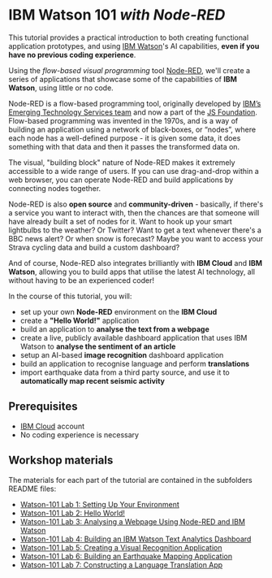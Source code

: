 # **IBM Watson 101** _with Node-RED_
This tutorial provides a practical introduction to both creating functional application prototypes, and using [IBM Watson](https://www.ibm.com/watson)'s AI capabilities, **even if you have no previous coding experience**.

Using the _flow-based visual programming_ tool [Node-RED](https://nodered.org/), we'll create a series of applications that showcase some of the capabilities of **IBM Watson**, using little or no code.

Node-RED is a flow-based programming tool, originally developed by [IBM’s Emerging Technology Services team](https://emerging-technology.co.uk/) and now a part of the [JS Foundation](https://js.foundation/). Flow-based programming was invented in the 1970s, and is a way of building an application using a network of black-boxes, or “nodes”, where each node has a well-defined purpose - it is given some data, it does something with that data and then it passes the transformed data on.

The visual, "building block" nature of Node-RED makes it extremely accessible to a wide range of users. If you can use drag-and-drop within a web browser, you can operate Node-RED and build applications by connecting nodes together.

Node-RED is also **open source** and **community-driven** - basically, if there's a service you want to interact with, then the chances are that someone will have already built a set of nodes for it. Want to hook up your smart lightbulbs to the weather? Or Twitter? Want to get a text whenever there's a BBC news alert? Or when snow is forecast? Maybe you want to access your Strava cycling data and build a custom dashboard?

And of course, Node-RED also integrates brilliantly with **IBM Cloud** and **IBM Watson**, allowing you to build apps that utilise the latest AI technology, all without having to be an experienced coder!

In the course of this tutorial, you will:

- set up your own **Node-RED** environment on the **IBM Cloud**
- create a **"Hello World!"** application
- build an application to **analyse the text from a webpage**
- create a live, publicly available dashboard application that uses IBM Watson to **analyse the sentiment of an article**
- setup an AI-based **image recognition** dashboard application
- build an application to recognise language and perform **translations**
- import earthquake data from a third party source, and use it to **automatically map recent seismic activity**

## Prerequisites
- [IBM Cloud](https://cloud.ibm.com) account
- No coding experience is necessary

## Workshop materials
The materials for each part of the tutorial are contained in the subfolders README files:
* [Watson-101 Lab 1: Setting Up Your Environment](./1-Setup)
* [Watson-101 Lab 2: Hello World!](./2-Hello-World)
* [Watson-101 Lab 3: Analysing a Webpage Using Node-RED and IBM Watson](./3-NLU)
* [Watson-101 Lab 4: Building an IBM Watson Text Analytics Dashboard](./4-Dashboard)
* [Watson-101 Lab 5: Creating a Visual Recognition Application](./5-Visual)
* [Watson-101 Lab 6: Building an Earthquake Mapping Application](./6-Earthquake)
* [Watson-101 Lab 7: Constructing a Language Translation App](./7-Translation)

